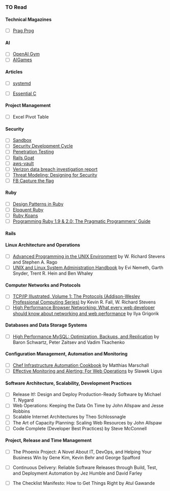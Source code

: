 ### TO Read

#### Technical Magazines
* [ ] [Prag Prog](https://pragprog.com/magazines)

#### AI
* [ ] [OpenAI Gym](https://gym.openai.com/)
* [ ] [AIGames](http://theaigames.com/)

#### Articles
* [ ] [systemd](http://0pointer.de/blog/projects/systemd-for-admins-1.html)
* [ ] [Essential C](http://cslibrary.stanford.edu/101/)


#### Project Management
* [ ] Excel Pivot Table

#### Security
* [ ] [Sandbox](https://www.chromium.org/developers/design-documents/sandbox)
* [ ] [Security Development Cycle](https://www.microsoft.com/en-us/sdl/)
* [ ] [Penetration Testing](https://highon.coffee/blog/penetration-testing-tools-cheat-sheet/)
* [ ] [Rails Goat](https://github.com/OWASP/railsgoat)
* [ ] [aws-vault](https://github.com/99designs/aws-vault)
* [ ] [Verizon data breach investigation report](http://www.verizonenterprise.com/resources/reports/rp_DBIR_2016_Report_en_xg.pdf)
* [ ] [Threat Modeling: Designing for Security](http://www.amazon.com/Threat-Modeling-Designing-Adam-Shostack/dp/1118809998/ref=sr_1_1?ie=UTF8&qid=1462122022&sr=8-1&keywords=threat+modeling)
* [ ] [FB Capture the flag](https://github.com/facebook/fbctf)

#### Ruby
* [ ] [Design Patterns in Ruby](http://www.amazon.com/Design-Patterns-Ruby-Russ-Olsen/dp/0321490452)
* [ ] [Eloquent Ruby](http://www.amazon.com/Eloquent-Ruby-Addison-Wesley-Professional-ebook/dp/B004MMEJ36/ref=mt_kindle?_encoding=UTF8&me=)
* [ ] [Ruby Koans](http://rubykoans.com/)
* [ ] [Programming Ruby 1.9 & 2.0: The Pragmatic Programmers' Guide](http://www.amazon.com/Programming-Ruby-1-9-2-0-Programmers/dp/1937785491/ref=sr_1_1?ie=UTF8&qid=1461533650&sr=8-1&keywords=programming+ruby)
 
#### Rails

#### Linux Architecture and Operations
* [ ] [Advanced Programming in the UNIX Environment](http://www.amazon.com/gp/product/0321637739/ref=as_li_ss_tl?ie=UTF8&camp=1789&creative=390957&creativeASIN=0321637739&linkCode=as2&tag=techops-20) by W. Richard Stevens and Stephen A. Rago
* [ ] [UNIX and Linux System Administration Handbook](http://www.amazon.com/gp/product/0131480057/ref=as_li_ss_tl?ie=UTF8&camp=1789&creative=390957&creativeASIN=0131480057&linkCode=as2&tag=techops-20) by Evi Nemeth, Garth Snyder, Trent R. Hein and Ben Whaley

#### Computer Networks and Protocols
* [ ] [TCP/IP Illustrated, Volume 1: The Protocols (Addison-Wesley Professional Computing Series)](http://www.amazon.com/gp/product/B00666M52S/ref=as_li_tl?ie=UTF8&camp=1789&creative=390957&creativeASIN=B00666M52S&linkCode=as2&tag=kovyrin-20&linkId=FJ43ARZJ5MCZKMXY) by Kevin R. Fall, W. Richard Stevens
* [ ] [High Performance Browser Networking: What every web developer should know about networking and web performance](http://www.amazon.com/gp/product/B00FM0OC4S/ref=as_li_tl?ie=UTF8&camp=1789&creative=390957&creativeASIN=B00FM0OC4S&linkCode=as2&tag=kovyrin-20&linkId=LSGVB4XDWHJUJNJV) by Ilya Grigorik

#### Databases and Data Storage Systems
* [ ] [High Performance MySQL: Optimization, Backups, and Replication](http://www.amazon.com/High-Performance-MySQL-Optimization-Replication-ebook/dp/B007I8S1TY) by Baron Schwartz, Peter Zaitsev and Vadim Tkachenko

#### Configuration Management, Automation and Monitoring
* [ ] [Chef Infrastructure Automation Cookbook](http://www.amazon.com/gp/product/B00YJ64GEW/ref=as_li_tl?ie=UTF8&camp=1789&creative=390957&creativeASIN=B00YJ64GEW&linkCode=as2&tag=kovyrin-20&linkId=NI5XW4FOCIL5JQXN) by Matthias Marschall
* [ ] [Effective Monitoring and Alerting: For Web Operations](http://www.amazon.com/gp/product/B00ADVPNNK/ref=as_li_tl?ie=UTF8&camp=1789&creative=390957&creativeASIN=B00ADVPNNK&linkCode=as2&tag=kovyrin-20&linkId=BR4KVGNZ3AXHIPDD) by Slawek Ligus

#### Software Architecture, Scalability, Development Practices
* [ ] Release It!: Design and Deploy Production-Ready Software by Michael T. Nygard
* [ ] Web Operations: Keeping the Data On Time by John Allspaw and Jesse Robbins
* [ ] Scalable Internet Architectures by Theo Schlossnagle
* [ ] The Art of Capacity Planning: Scaling Web Resources by John Allspaw
* [ ] Code Complete (Developer Best Practices) by Steve McConnell

#### Project, Release and Time Management
* [ ] The Phoenix Project: A Novel About IT, DevOps, and Helping Your Business Win by Gene Kim, Kevin Behr and George Spafford
* [ ] Continuous Delivery: Reliable Software Releases through Build, Test, and Deployment Automation by Jez Humble and David Farley
* [ ] The Checklist Manifesto: How to Get Things Right by Atul Gawande

 

